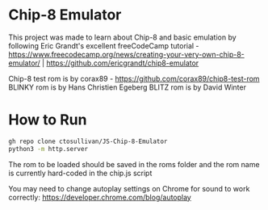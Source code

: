 # Chip-8 Emulator

This project was made to learn about Chip-8 and basic emulation by following Eric Grandt's excellent freeCodeCamp tutorial - https://www.freecodecamp.org/news/creating-your-very-own-chip-8-emulator/ | https://github.com/ericgrandt/chip8-emulator

Chip-8 test rom is by corax89 - https://github.com/corax89/chip8-test-rom
BLINKY rom is by Hans Christien Egeberg
BLITZ rom is by David Winter

# How to Run

```sh
gh repo clone ctosullivan/JS-Chip-8-Emulator
python3 -m http.server
```

The rom to be loaded should be saved in the roms folder and the rom name is currently hard-coded in the chip.js script

You may need to change autoplay settings on Chrome for sound to work correctly: https://developer.chrome.com/blog/autoplay
